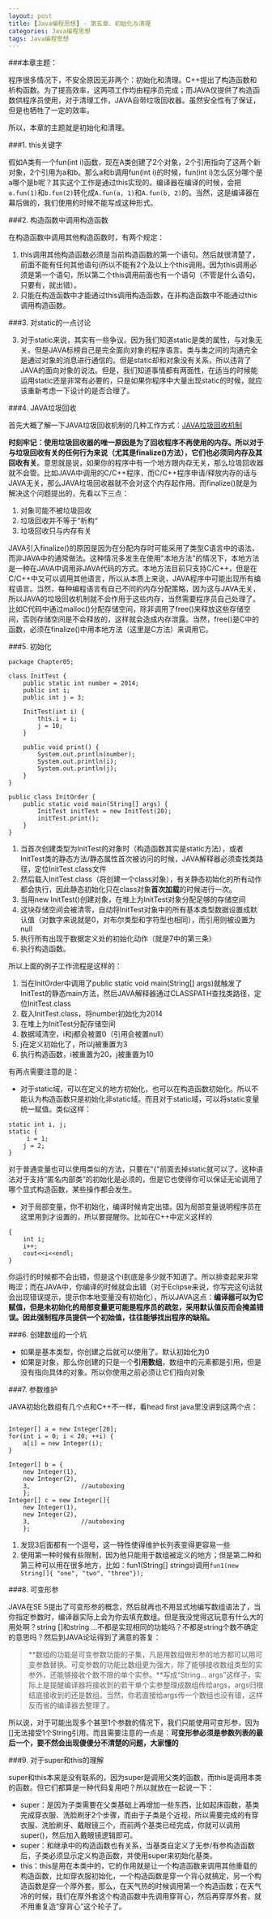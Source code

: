 ```yaml
---
layout: post
title: [Java编程思想] - 第五章、初始化与清理
categories: Java编程思想
tags: Java编程思想
---
```


###本章主题：

程序很多情况下，不安全原因无非两个：初始化和清理。C++提出了构造函数和析构函数。为了提高效率，这两项工作均由程序员完成；而JAVA仅提供了构造函数供程序员使用，对于清理工作，JAVA自带垃圾回收器。虽然安全性有了保证，但是也牺牲了一定的效率。

所以，本章的主题就是初始化和清理。

###1. this关键字

假如A类有一个fun(int i)函数，现在A类创建了2个对象，2个引用指向了这两个新对象，2个引用为a和b。那么a和b调用fun(int i)的时候，fun(int i)怎么区分哪个是a哪个是b呢？其实这个工作是通过this实现的。编译器在编译的时候，会把```a.fun(1)```和```b.fun(2)```转化成```A.fun(a, 1)```和```A.fun(b, 2)```的。当然，这是编译器在幕后做的，我们使用的时候不能写成这种形式。

###2. 构造函数中调用构造函数

在构造函数中调用其他构造函数时，有两个规定：

1. this调用其他构造函数必须是当前构造函数的第一个语句。然后就很清楚了，前面不能有任何其他语句(所以不能有2个及以上个this调用。因为this调用必须是第一个语句，所以第二个this调用前面也有一个语句（不管是什么语句，只要有，就出错）。
2. 只能在构造函数中才能通过this调用构造函数，在非构造函数中不能通过this调用构造函数。

###3. 对static的一点讨论

3. 对于static来说，其实有一些争议。因为我们知道static是类的属性，与对象无关。但是JAVA标榜自己是完全面向对象的程序语言。类与类之间的沟通完全是通过对象的消息进行通信的。但是static却和对象没有关系，所以违背了JAVA的面向对象的说法。但是，我们知道事情都有两面性，在适当的时候能运用static还是非常有必要的，只是如果你程序中大量出现static的时候，就应该重新考虑一下设计的是否合理了。

###4. JAVA垃圾回收

首先大概了解一下JAVA垃圾回收机制的几种工作方式：[JAVA垃圾回收机制](http://www.thinkingbar.com/2013/11/java%E5%9E%83%E5%9C%BE%E5%9B%9E%E6%94%B6%E6%9C%BA%E5%88%B6/)

**时刻牢记：使用垃圾回收器的唯一原因是为了回收程序不再使用的内存。**所以对于与垃圾回收有关的任何行为来说（尤其是finalize()方法），它们也必须**同内存及其回收有关**。意思就是说，如果你的程序中有一个地方跟内存无关，那么垃圾回收器就不会管。比如JAVA中调用的C/C++程序，而C/C++程序申请/释放内存的话与JAVA无关，那么JAVA垃圾回收器就不会对这个内存起作用。而finalize()就是为解决这个问题提出的，先看以下三点：

1. 对象可能不被垃圾回收
2. 垃圾回收并不等于“析构“
3. 垃圾回收只与内存有关
	
JAVA引入finalize()的原因是因为在分配内存时可能采用了类型C语言中的语法，而非JAVA中的通常做法。这种情况多发生在使用"本地方法"的情况下，本地方法是一种在JAVA中调用非JAVA代码的方式。本地方法目前只支持C/C++，但是在C/C++中又可以调用其他语言，所以从本质上来说，JAVA程序中可能出现所有编程语言。当然，每种编程语言有自己不同的内存分配策略，因为这与JAVA无关，所以JAVA的垃圾回收机制就不会作用于这些内存，当然需要程序员自己处理了。比如C代码中通过malloc()分配存储空间，除非调用了free()来释放这些存储空间，否则存储空间是不会释放的，这样就会造成内存泄露。当然，free()是C中的函数，必须在finalize()中用本地方法（这里是C方法）来调用它。

###5. 初始化

```
package Chapter05;

class InitTest {
	public static int number = 2014;
	public int i;
	public int j = 3;
	
	InitTest(int i) {
		this.i = i;
		j = 10;
	}
	
	public void print() {
		System.out.println(number);
		System.out.println(i);
		System.out.println(j);
	}
}

public class InitOrder {
	public static void main(String[] args) {
		InitTest initTest = new InitTest(20);
		initTest.print();
	}
}
```

1. 当首次创建类型为InitTest的对象时（构造函数其实是static方法），或者InitTest类的静态方法/静态属性首次被访问的时候，JAVA解释器必须查找类路径，定位InitTest.class文件
2. 然后载入InitTest.class（将创建一个class对象），有关静态初始化的所有动作都会执行，因此静态初始化只在class对象**首次加载**的时候进行一次。
3. 当用new InitTest()创建对象，在堆上为InitTest对象分配足够的存储空间
4. 这块存储空间会被清零，自动将InitTest对象中的所有基本类型数据设置成默认值（对数字来说就是0，对布尔类型和字符型也相同），而引用则被设置为null
5. 执行所有出现于数据定义处的初始化动作（就是7中的第三条）
6. 执行构造函数。

所以上面的例子工作流程是这样的：

1. 当在InitOrder中调用了public static void main(String[] args)就触发了InitTest的静态main方法，然后JAVA解释器通过CLASSPATH查找类路径，定位InitTest.class
2. 载入InitTest.class，将number初始化为2014
3. 在堆上为InitTest分配存储空间
4. 数据域清空，i和j都会被置0（引用会被置null）
5. j在定义初始化了，所以j被重置为3
6. 执行构造函数，i被重置为20，j被重置为10
	
有两点需要注意的是：

* 对于static域，可以在定义的地方初始化，也可以在构造函数初始化。所以不能认为构造函数只是初始化非static域。而且对于static域，可以将static变量统一赋值。类似这样：

```
static int i, j;
static {
     i = 1;
    j = 2;
}
```

对于普通变量也可以使用类似的方法，只要在"{"前面去掉static就可以了。这种语法对于支持“匿名内部类”的初始化是必须的，但是它也使得你可以保证无论调用了哪个显式构造函数，某些操作都会发生。

* 对于局部变量，你不初始化，编译时候肯定出错。因为局部变量说明程序员在这里用到才设置的，所以要提醒你。比如在C++中定义这样的

```
{
    int i;
    i++;
    cout<<i<<endl;
}
```

你运行的时候都不会出错，但是这个i到底是多少就不知道了。所以排查起来非常晦涩；而在JAVA中，你编译的时候就会出错（对于Eclipse来说，你写完这句话就会出现错误提示，提示你本地变量没有初始化），所以JAVA这点：**编译器可以为它赋值，但是未初始化的局部变量更可能是程序员的疏忽，采用默认值反而会掩盖错误。因此强制程序员提供一个初始值，往往能够找出程序的缺陷。**
	
###6. 创建数组的一个坑
	
* 如果是基本类型，你创建之后就可以使用了。默认初始化为0
* 如果是对象，那么你创建的只是一个**引用数组**，数组中的元素都是引用，但是没有指向具体的对象。所以你使用之前必须让它们指向对象

###7. 参数维护

JAVA初始化数组有几个点和C++不一样，看head first java里没讲到这两个点：
```

Integer[] a = new Integer[20];
for(int i = 0; i < 20; ++i) {
    a[i] = new Integer(i);
}

Integer[] b = { 
    new Integer(1),
    new Integer(2),
    3,				//autoboxing
    };
Integer[] c = new Integer[]{
    new Integer(1),
    new Integer(2),
    3,              //autoboxing
    };
```

1. 发现3后面都有一个逗号，这一特性使得维护长列表变得更容易一些
2. 使用第一种时候有些限制，因为他只能用于数组被定义的地方；但是第二种和第三种可以用在很多地方，比如：fun1(String[] strings)调用```fun1(new String[]{ "one", "two", "three"});```    

###8. 可变形参

JAVA在SE 5提出了可变形参的概念，然后就再也不用显式地编写数组语法了，当你指定参数时，编译器实际上会为你去填充数组。但是我没觉得这玩意有什么大的用处啊？string []和string ...不都是实现相同的功能吗？不都是string个数不确定的意思吗？然后到JAVA论坛得到了满意的答复：
> **数组的功能是可变参数功能的子集，凡是用数组做形参的地方都可以用可变参数替换。可变参数的功能比数组更为强大，除了能够接收数组类型的实参外，还能够接收个数不限的单个实参。**写成“String... args”这样子，实际上是提醒编译器将接收到的若干单个实参整理成数组传给args，args归根结底接收到的还是数组。当然，你若直接给args传一个数组也没有错，这样反而省的编译器去整理了。

所以说，对于可能出现多个甚至1个参数的情况下，我们只能使用可变形参，因为[]无法接受1个String引用。而且需要注意的一点是：**可变形参必须是参数列表的最后一个，要不然会出现傻傻分不清楚的问题，大家懂的**

###9. 对于super和this的理解

super和this本来是没有联系的，因为super是调用父类的函数，而this是调用本类的函数。但它们都算是一种代码复用吧？所以就放在一起说一下：

* super：是因为子类需要在父类基础上再增加一些东西，比如起床函数，基类完成穿衣服、洗脸刷牙2个步骤，而由于子类是个近视，所以需要完成的有穿衣服、洗脸刷牙、戴眼镜三个，而前两个基类已经完成，你就可以调用super()，然后加入戴眼镜逻辑即可。
* super：和继承中的构造函数也有关系，当基类自定义了无参/有参构造函数后，子类必须显示定义构造函数，并使用super来初始化基类。
* this：this是用在本类中的，它的作用就是让一个构造函数来调用其他重载的构造函数，比如穿衣服初始化，一个构造函数是穿一个背心就搞定，另一个构造函数是穿一个厚外套，那么，在天气热的时候调用第一个构造函数；在天气冷的时候，我们在厚外套这个构造函数中先调用穿背心，然后再穿厚外套，就不用重复造“穿背心”这个轮子了。